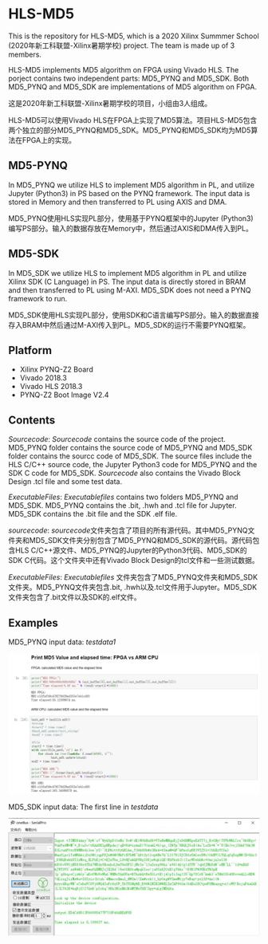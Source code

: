 HLS-MD5
=======
This is the repository for HLS-MD5, which is a 2020 Xilinx Summmer School (2020年新工科联盟-Xilinx暑期学校) project. The team is made up of 3 members. 

HLS-MD5 implements MD5 algorithm on FPGA using Vivado HLS. The porject contains two independent parts: MD5_PYNQ and MD5_SDK. Both MD5_PYNQ and MD5_SDK are implementations of MD5 algorithm on FPGA.

这是2020年新工科联盟-Xilinx暑期学校的项目，小组由3人组成。

HLS-MD5可以使用Vivado HLS在FPGA上实现了MD5算法。项目HLS-MD5包含两个独立的部分MD5_PYNQ和MD5_SDK。MD5_PYNQ和MD5_SDK均为MD5算法在FPGA上的实现。
## MD5-PYNQ
In MD5_PYNQ we utilize HLS to implement MD5 algorithm in PL, and utilize Jupyter (Python3) in PS based on the PYNQ framework. The input data is stored in Memory and then transferred to PL using AXIS and DMA.

MD5_PYNQ使用HLS实现PL部分，使用基于PYNQ框架中的Jupyter (Python3)编写PS部分。输入的数据存放在Memory中，然后通过AXIS和DMA传入到PL。 
## MD5-SDK
In MD5_SDK we utilize HLS to implement MD5 algorithm in PL and utilize Xilinx SDK (C Language) in PS. The input data is directly stored in BRAM and then transferred to PL using M-AXI. MD5_SDK does not need a PYNQ framework to run.

MD5_SDK使用HLS实现PL部分，使用SDK和C语言编写PS部分。输入的数据直接存入BRAM中然后通过M-AXI传入到PL。MD5_SDK的运行不需要PYNQ框架。
## Platform
- Xilinx PYNQ-Z2 Board
- Vivado 2018.3
- Vivado HLS 2018.3
- PYNQ-Z2 Boot Image V2.4 

## Contents
*Sourcecode*: *Sourcecode* contains the source code of the project. MD5_PYNQ folder contains the source code of MD5_PYNQ and MD5_SDK folder contains the sourcc code of MD5_SDK. The source files include the HLS C/C++ source code, the Jupyter Python3 code for MD5_PYNQ and the SDK C code for MD5_SDK. *Sourcecode* also contains the Vivado Block Design .tcl file and some test data.

*ExecutableFiles*: *Executablefiles* contains two folders MD5_PYNQ and MD5_SDK. MD5_PYNQ contains the .bit, .hwh and .tcl file for Jupyter. MD5_SDK contains the .bit file and the SDK .elf file.

*sourcecode*: *sourcecode*文件夹包含了项目的所有源代码。其中MD5_PYNQ文件夹和MD5_SDK文件夹分别包含了MD5_PYNQ和MD5_SDK的源代码。源代码包含HLS C/C++源文件、MD5_PYNQ的Jupyter的Python3代码、MD5_SDK的SDK C代码。这个文件夹中还有Vivado Block Design的tcl文件和一些测试数据。

*ExecutableFiles*: *Executablefiles* 文件夹包含了MD5_PYNQ文件夹和MD5_SDK文件夹。MD5_PYNQ文件夹包含.bit, .hwh以及.tcl文件用于Jupyter。MD5_SDK文件夹包含了.bit文件以及SDK的.elf文件。

## Examples
MD5_PYNQ input data: *testdata1* 
<p align="center">
<img src ="./Images/pic1.jpg">
</p>

MD5_SDK input data: The first line in *testdata* 
<p align="center">
<img src ="./Images/pic2.jpg">
</p>

